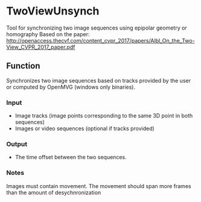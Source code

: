 # TwoViewUnsynch
Tool for synchronizing two image sequences using epipolar geometry or homography
Based on the paper:
http://openaccess.thecvf.com/content_cvpr_2017/papers/Albl_On_the_Two-View_CVPR_2017_paper.pdf
## Function
Synchronizes two image sequences based on tracks provided by the user or computed by OpenMVG (windows only binaries). 
### Input 
* Image tracks (image points corresponding to the same 3D point in both sequences)
* Images or video sequences (optional if tracks provided)
### Output
* The time offset between the two sequences.

### Notes
Images must contain movement. The movement should span more frames than the amount of desychnronization
